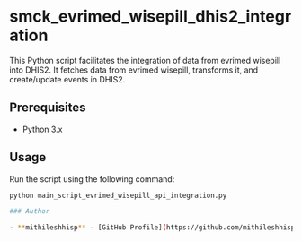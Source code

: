 # smck_evrimed_wisepill_dhis2_integration

This Python script facilitates the integration of data from evrimed wisepill into DHIS2. It fetches data from evrimed wisepill, transforms it, and create/update events in DHIS2.

## Prerequisites

- Python 3.x


## Usage

Run the script using the following command:

```bash
python main_script_evrimed_wisepill_api_integration.py

### Author

- **mithileshhisp** - [GitHub Profile](https://github.com/mithileshhisp/)
